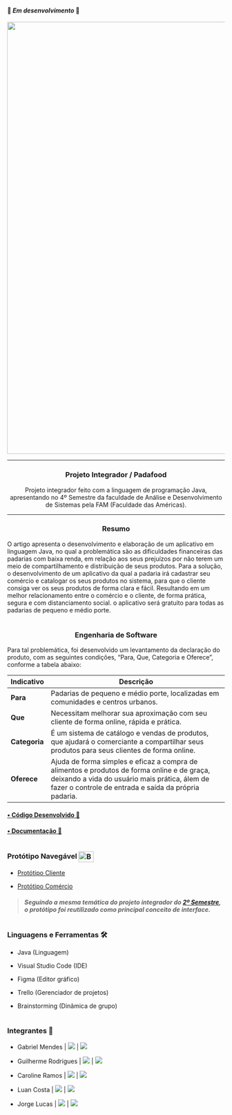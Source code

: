 
#### 🚧 ***Em desenvolvimento*** 🚧

<div align = "center">
  <img width="1000px" src="https://github.com/Biellms/ProjetoIntegrador-Padafood/blob/main/Documentação/Padafood.png"/>
  <hr>
  <h3>
  <b>Projeto Integrador / Padafood</b></br></div>

  <div align = "center">
  <p>Projeto integrador feito com a linguagem de programação Java, apresentando no 4º Semestre da faculdade de Análise e Desenvolvimento de Sistemas pela FAM (Faculdade das Américas).
  </p>
  </div>

<hr>

<div align="center">
  <h3><b>Resumo</b></h3>
  </div>
  
O artigo apresenta o desenvolvimento e elaboração de um aplicativo em linguagem Java, no qual a problemática são as dificuldades financeiras das padarias com baixa renda, em relação aos seus prejuízos por não terem um meio de compartilhamento e distribuição de seus produtos. Para a solução, o desenvolvimento de um aplicativo da qual a padaria irá cadastrar seu comércio e catalogar os seus produtos no sistema, para que o cliente consiga ver os seus produtos de forma clara e fácil. Resultando em um melhor relacionamento entre o comércio e o cliente, de forma prática, segura e com distanciamento social. o aplicativo será gratuito para todas as padarias de pequeno e médio porte.

#

<div align="center">
  <h3><b>Engenharia de Software</b></h3>
  </div>

Para tal problemática, foi desenvolvido um levantamento da declaração do produto, com as seguintes condições, “Para, Que, Categoria e Oferece”, conforme a tabela abaixo: 

| Indicativo               | Descrição                                                    |
| ------------------------- | ------------------------------------------------------------ |
| **Para**            | Padarias de pequeno e médio porte, localizadas em comunidades e centros urbanos. |
| **Que** | Necessitam melhorar sua aproximação com seu cliente de forma online, rápida e prática. |
| **Categoria**            | É um sistema de catálogo e vendas de produtos, que ajudará o comerciante a compartilhar seus produtos para seus clientes de forma online. |
| **Oferece**            | Ajuda de forma simples e eficaz a compra de alimentos e produtos de forma online e de graça, deixando a vida do usuário mais prática, álem de fazer o controle de entrada e saída da própria padaria. |

<h4><b><a href="https://github.com/Biellms/ProjetoIntegrador-Padafood/tree/main/Padafood" target="_blank"><p target="_blank">• Código Desenvolvido 📝</a></b></h3>

<h4><b><a href="https://github.com/Biellms/ProjetoIntegrador-Padafood/tree/main/Documentação" target="_blank"><p target="blank">• Documentação 📄</a></b></h3>

# 
  
### **Protótipo Navegável** <img align="center" alt="Biell-Figma" height="25" width="35" src="https://cdn.jsdelivr.net/gh/devicons/devicon/icons/figma/figma-original.svg"/>

- <a href="https://www.figma.com/proto/mWN4i7eqHWmI02T7pFGEC4/PADOC%40-TOP-cliente?node-id=422%3A835&scaling=scale-down&page-id=0%3A1" target="_blank"><p target="_blank">Protótipo Cliente</a>
- <a href="https://www.figma.com/proto/joR9dtuyvvFFLP75K7UfW7/PADOC%40-TOP-funcionario?scaling=scale-down&page-id=0%3A1&node-id=1426%3A0" target="_blank"><p target="_blank">Protótipo Comércio</a>

> ##### Seguindo a mesma temática do projeto integrador do [2º Semestre](https://github.com/Biellms/ProjetoIntegrador-DeliveryC), o protótipo foi reutilizado como principal conceito de interface.

#

### **Linguagens e Ferramentas** 🛠
- Java (Linguagem)
- Visual Studio Code (IDE)
- Figma (Editor gráfico)
- Trello (Gerenciador de projetos)

- Brainstorming (Dinâmica de grupo)

#

### **Integrantes** 🤖

- Gabriel Mendes |  <a href="https://www.linkedin.com/in/gabriel-mendes-0706ab1b8" target="_blank"><img src="https://img.shields.io/badge/-Linkedin-blue" target="_blank"></a> |  <a href="https://github.com/Biellms" target="_blank"><img src="https://img.shields.io/badge/-Github-gray" target="_blank"></a> 
- Guilherme Rodrigues |  <a href="https://www.linkedin.com/in/guilhermedev/" target="_blank"><img src="https://img.shields.io/badge/-Linkedin-blue" target="_blank"></a> |  <a href="https://github.com/GuilhermeRodriguesSantos?tab=repositories" target="_blank"><img src="https://img.shields.io/badge/-Github-gray" target="_blank"></a>
- Caroline Ramos |  <a href="https://www.linkedin.com/in/caroline-ramos-345654168/" target="_blank"><img src="https://img.shields.io/badge/-Linkedin-blue" target="_blank"></a> |  <a href="https://github.com/Carol-Ramos" target="_blank"><img src="https://img.shields.io/badge/-Github-gray" target="_blank"></a>
- Luan Costa |  <a href="https://www.linkedin.com/in/luan-costa-b34106121/" target="_blank"><img src="https://img.shields.io/badge/-Linkedin-blue" target="_blank"></a> |  <a href="https://github.com/LuanC-1" target="_blank"><img src="https://img.shields.io/badge/-Github-gray" target="_blank"></a>

- Jorge Lucas | <a href="https://www.linkedin.com/in/jorge-lucas-8a6160181/" target="_blank"><img src="https://img.shields.io/badge/-Linkedin-blue" target="_blank"></a> |  <a href="jorgelucastanan@gmail.com" target="_blank"><img src="https://img.shields.io/badge/-Email-gray" target="_blank"></a>
